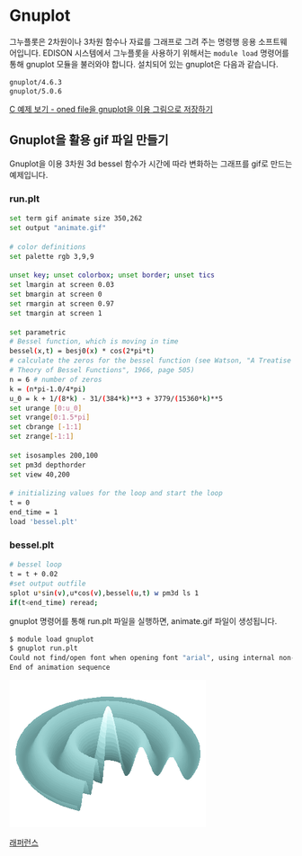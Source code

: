 # Gnuplot
그누플롯은 2차원이나 3차원 함수나 자료를 그래프로 그려 주는 명령행 응용 소프트웨어입니다. EDISON 시스템에서 그누플롯을 사용하기 위해서는 ```module load``` 명령어를 통해 gnuplot 모듈을 불러와야 합니다. 설치되어 있는 gnuplot은 다음과 같습니다.

```
gnuplot/4.6.3
gnuplot/5.0.6
```

[C 예제 보기 - oned file을 gnuplot을 이용 그림으로 저장하기](../03_C/06_Gnuplot.md)



## Gnuplot을 활용 gif 파일 만들기

Gnuplot을 이용 3차원 3d bessel 함수가 시간에 따라 변화하는 그래프를 gif로 만드는 예제입니다.



### run.plt

```bash
set term gif animate size 350,262
set output "animate.gif"

# color definitions
set palette rgb 3,9,9

unset key; unset colorbox; unset border; unset tics
set lmargin at screen 0.03
set bmargin at screen 0
set rmargin at screen 0.97
set tmargin at screen 1

set parametric
# Bessel function, which is moving in time
bessel(x,t) = besj0(x) * cos(2*pi*t)
# calculate the zeros for the bessel function (see Watson, "A Treatise on the
# Theory of Bessel Functions", 1966, page 505)
n = 6 # number of zeros
k = (n*pi-1.0/4*pi)
u_0 = k + 1/(8*k) - 31/(384*k)**3 + 3779/(15360*k)**5
set urange [0:u_0]
set vrange[0:1.5*pi]
set cbrange [-1:1]
set zrange[-1:1]

set isosamples 200,100
set pm3d depthorder
set view 40,200

# initializing values for the loop and start the loop
t = 0
end_time = 1
load 'bessel.plt'
```
### bessel.plt

```bash
# bessel loop
t = t + 0.02
#set output outfile
splot u*sin(v),u*cos(v),bessel(u,t) w pm3d ls 1
if(t<end_time) reread;
```

gnuplot 명령어를 통해 run.plt 파일을 실행하면, animate.gif 파일이 생성됩니다.

```bash
$ module load gnuplot
$ gnuplot run.plt
Could not find/open font when opening font "arial", using internal non-scalable font
End of animation sequence
```


![gnuplot result](../../asset/image/04/02/animate.gif)





[래퍼런스](http://www.gnuplotting.org/animation-gif/)
